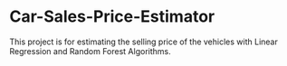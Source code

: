 # Car-Sales-Price-Estimator
This project is for estimating the selling price of the vehicles with Linear Regression and Random Forest Algorithms.
